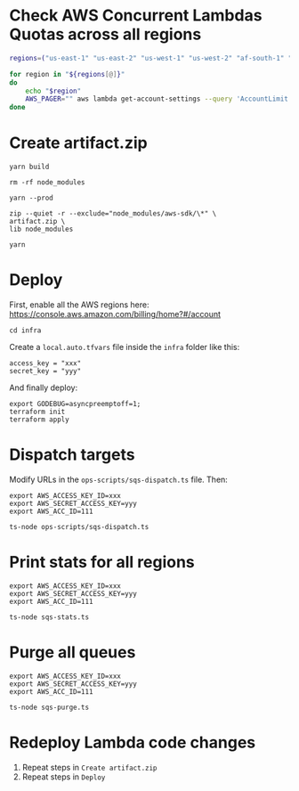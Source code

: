 # Check AWS Concurrent Lambdas Quotas across all regions

```sh
regions=("us-east-1" "us-east-2" "us-west-1" "us-west-2" "af-south-1" "ap-east-1" "ap-south-2" "ap-southeast-3" "ap-southeast-4" "ap-southeast-1" "ap-southeast-2" "ap-south-1" "ap-northeast-3" "ap-northeast-2" "ap-northeast-1" "ca-central-1" "eu-central-1" "eu-west-1" "eu-west-2" "eu-west-3" "eu-south-1" "eu-north-1" "eu-south-2" "eu-central-2" "me-south-1" "me-central-1" "sa-east-1")

for region in "${regions[@]}"
do
    echo "$region"
    AWS_PAGER="" aws lambda get-account-settings --query 'AccountLimit.ConcurrentExecutions' --profile vlad --region "$region"
done
```

# Create artifact.zip

```shell
yarn build

rm -rf node_modules

yarn --prod

zip --quiet -r --exclude="node_modules/aws-sdk/\*" \
artifact.zip \
lib node_modules

yarn
```

# Deploy

First, enable all the AWS regions here: https://console.aws.amazon.com/billing/home?#/account

```shell
cd infra
```

Create a `local.auto.tfvars` file inside the `infra` folder like this:

```hcl
access_key = "xxx"
secret_key = "yyy"
```

And finally deploy:

```shell
export GODEBUG=asyncpreemptoff=1;
terraform init
terraform apply
```

# Dispatch targets

Modify URLs in the `ops-scripts/sqs-dispatch.ts` file. Then:

```shell
export AWS_ACCESS_KEY_ID=xxx
export AWS_SECRET_ACCESS_KEY=yyy
export AWS_ACC_ID=111

ts-node ops-scripts/sqs-dispatch.ts
```

# Print stats for all regions

```shell
export AWS_ACCESS_KEY_ID=xxx
export AWS_SECRET_ACCESS_KEY=yyy
export AWS_ACC_ID=111

ts-node sqs-stats.ts
```

# Purge all queues

```shell
export AWS_ACCESS_KEY_ID=xxx
export AWS_SECRET_ACCESS_KEY=yyy
export AWS_ACC_ID=111

ts-node sqs-purge.ts
```

# Redeploy Lambda code changes

1. Repeat steps in `Create artifact.zip`
2. Repeat steps in `Deploy`
